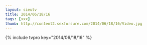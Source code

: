 ```yaml
--- 
layout: sieutv
title: 2014/06/18/16
tags: [xxx]
thumb: http://content2.sexforsure.com/2014/06/18/16/Video.jpg
---
```

{% include tvpro key="2014/06/18/16" %} 
